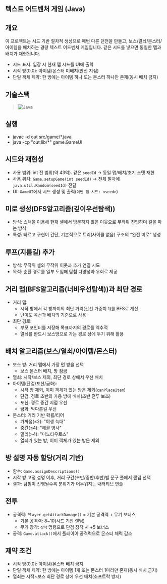 ## 텍스트 어드벤처 게임 (Java)

## 개요

이 프로젝트는 시드 기반 절차적 생성으로 매번 다른 던전을 만들고, 보스/열쇠/몬스터/아이템을 배치하는 경량 텍스트 어드벤처 게임입니다. 같은 시드를 넣으면 동일한 맵과 배치가 재현됩니다.

- 시드 표시: 입장 시 현재 맵 시드를 UI에 출력
- 시작 방(0,0): 아이템/몬스터 미배치(안전 지점)
- 단일 객체 제약: 한 방에는 아이템 하나 또는 몬스터 하나만 존재(동시 배치 금지)

## 기술스택

> ![Java](https://img.shields.io/badge/java-%23ED8B00.svg?style=for-the-badge&logo=openjdk&logoColor=white)

## 실행

- javac -d out src/game/\*.java
- java -cp "out;lib/\*" game.GameUI

## 시드와 재현성

- 사용 범위: int 전 범위(약 43억). 같은 `seedId` → 동일 맵/배치/초기 스탯 재현
- 사용 위치: `Game.setupGame(int seedId)` → 전체 절차에 `java.util.Random(seedId)` 전달
- UI: `GameUI`에서 시드 생성 및 출력(`이번 맵 시드: <seed>`)

## 미로 생성(DFS알고리즘(깊이우선탐색))

- 방식: 스택을 이용해 현재 셀에서 방문하지 않은 이웃으로 무작위 진입하며 길을 파는 방식
- 특성: 빠르고 구현이 간단, 기본적으로 트리(사이클 없음) 구조의 “완전 미로” 생성

## 루프(지름길) 추가

- 방식: 무작위 셀의 무작위 이웃과 추가 연결 시도
- 목적: 순환 경로를 일부 도입해 탐험 다양성과 우회로 제공

## 거리 맵(BFS알고리즘(너비우선탐색))과 최단 경로

- 거리 맵:
  - 시작 방에서 각 방까지의 최단 거리(간선 가중치 1)를 BFS로 계산
  - 난이도 곡선과 배치의 기준으로 사용
- 최단 경로:
  - 부모 포인터를 저장해 목표까지의 경로를 역추적
  - 열쇠를 반드시 보스방으로 가는 경로 상에 두기 위해 활용

## 배치 알고리즘(보스/열쇠/아이템/몬스터)

- 보스 방: 거리 맵에서 가장 먼 방을 선택
  - 보스 몬스터 배치, 방 잠금
- 열쇠: 시작/보스 제외, 최단 경로 상에서 우선 배치
- 아이템(단검/포션/금화):
  - 시작 방 제외, 이미 객체가 있는 방은 제외(`canPlaceItem`)
  - 단검: 경로 초반의 가용 방에 배치(초반 전투 보조)
  - 포션: 경로 중간 지점 우선
  - 금화: 막다른길 우선
- 몬스터: 거리 기반 확률/티어
  - 가까움(≤2): "야생 늑대"
  - 중간(≤4): "해골 병사"
  - 멀리(>4): "미노타우로스"
  - 열쇠가 있는 방, 이미 객체가 있는 방은 제외

## 방 설명 자동 할당(거리 기반)

- 함수: `Game.assignDescriptions()`
- 시작 방 고정 설명 이후, 거리 구간(초반/중반/후반)별 문구 풀에서 랜덤 선택
- 결과: 탐험이 진행될수록 분위기가 어두워지는 내러티브 연출

## 전투

- 공격력: `Player.getAttackDamage()` = 기본 공격력 + 무기 보너스
  - 기본 공격력: 8~10(시드 기반 랜덤)
  - 무기 장착: `장착` 명령으로 단검 장착 시 +5 보너스
- 공격: `Game.attack()`에서 플레이어 공격력으로 몬스터 체력 감소

## 제약 조건

- 시작 방(0,0): 아이템/몬스터 배치 금지
- 단일 객체 제약: 한 방에는 아이템 1개 또는 몬스터 1마리만 존재(동시 배치 금지)
- 열쇠는 시작~보스 최단 경로 상에 우선 배치(소프트락 방지)
